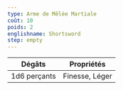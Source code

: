 ```yaml
---
type: Arme de Mêlée Martiale
coût: 10
poids: 2
englishname: Shortsword
step: empty
---
```


| Dégâts       | Propriétés     |
| ------------ | -------------- |
| 1d6 perçants | Finesse, Léger |
